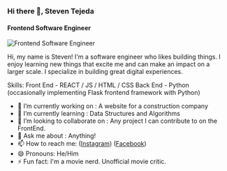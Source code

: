 ### Hi there 👋, Steven Tejeda
#### Frontend Software Engineer
![Frontend Software Engineer](https://im3.ezgif.com/tmp/ezgif-3-1e414fe3a705.webp)

Hi, my name is Steven! I'm a software engineer who likes building things. I enjoy learning new things that excite me and can make an impact on a larger scale. I specialize in building great digital experiences.

Skills: Front End - REACT / JS / HTML / CSS  Back End - Python (occasionally implementing Flask frontend framework with Python)

- 🔭 I’m currently working on : A website for a construction company 
- 🌱 I’m currently learning : Data Structures and Algorithms 
- 👯 I’m looking to collaborate on : Any project I can contribute to on the FrontEnd. 
- 💬 Ask me about : Anything! 
- 📫 How to reach me: ([Instagram](https://www.instagram.com/stejeda21/))   ([Facebook](https://www.facebook.com/steven.tejeda.7/))     
- 😄 Pronouns: He/Him 
- ⚡ Fun fact: I'm a movie nerd. Unofficial movie critic.  




